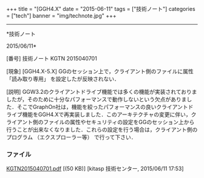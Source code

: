 ﻿+++
title = "[GGH4.X"
date = "2015-06-11"
tags = ["技術ノート"]
categories = ["tech"]
banner = "img/technote.jpg"
+++

-----------------------------------------------------------------------------------------------------------------------------

*技術ノート

2015/06/11*


[番号]
技術ノート KGTN 2015040701

[現象]
[GGH4.X-5.X] GGのセッション上で，クライアント側のファイルに属性
「読み取り専用」 を設定したが反映されない．

[説明]
GGW3.2のクライアントドライブ機能では多くの機能が実装されておりましたが，そのために十分なパフォーマンスで動作しないという欠点がありました．そこでGraphOn社は，機能を絞ったパフォーマンスの良いクライアントドライブ機能をGGH4.Xで再実装しました．このアーキテクチャの変更に伴い，クライアント側のファイルの属性やセキュリティの設定をGGのセッション上から行うことが出来なくなりました．これらの設定を行う場合は，クライアント側のプログラム
（エクスプローラー等） で行って下さい．


### ファイル

 
 


[KGTN2015040701.pdf](http://techreport.kitasp.net/attachments/download/1888/KGTN2015040701.pdf)
 [(50 KB)] [kitasp 技術センター, 2015/06/11
17:53]


 


 

